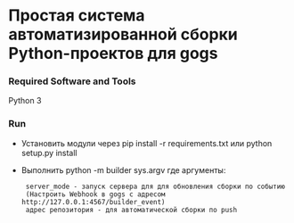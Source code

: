 # Простая система автоматизированной сборки Python-проектов для gogs

### Required Software and Tools
Python 3

### Run 

 * Установить модули через pip install -r requirements.txt или python setup.py install 
 * Выполнить python -m builder sys.argv где аргументы:
        
        server_mode - запуск сервера для для обновления сборки по событию
        (Настроить Webhook в gogs с адресом http://127.0.0.1:4567/builder_event)
        адрес репозитория - для автоматической сборки по push 
